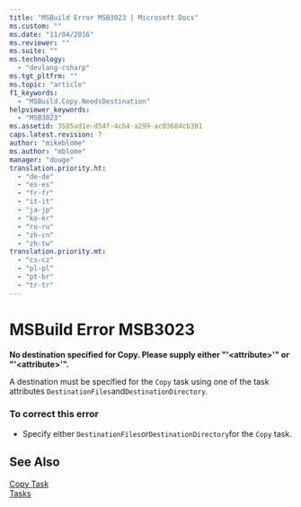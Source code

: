```yaml
---
title: "MSBuild Error MSB3023 | Microsoft Docs"
ms.custom: ""
ms.date: "11/04/2016"
ms.reviewer: ""
ms.suite: ""
ms.technology: 
  - "devlang-csharp"
ms.tgt_pltfrm: ""
ms.topic: "article"
f1_keywords: 
  - "MSBuild.Copy.NeedsDestination"
helpviewer_keywords: 
  - "MSB3023"
ms.assetid: 3505ad1e-d54f-4cb4-a299-ac03684cb391
caps.latest.revision: 7
author: "mikeblome"
ms.author: "mblome"
manager: "douge"
translation.priority.ht: 
  - "de-de"
  - "es-es"
  - "fr-fr"
  - "it-it"
  - "ja-jp"
  - "ko-kr"
  - "ru-ru"
  - "zh-cn"
  - "zh-tw"
translation.priority.mt: 
  - "cs-cz"
  - "pl-pl"
  - "pt-br"
  - "tr-tr"
---
```

# MSBuild Error MSB3023
**No destination specified for Copy. Please supply either "'\<attribute>'" or "'\<attribute>'".**  
  
 A destination must be specified for the `Copy` task using one of the task attributes `DestinationFiles`and`DestinationDirectory`.  
  
### To correct this error  
  
-   Specify either `DestinationFiles`or`DestinationDirectory`for the `Copy` task.  
  
## See Also  
 [Copy Task](../msbuild/copy-task.md)   
 [Tasks](../msbuild/msbuild-tasks.md)